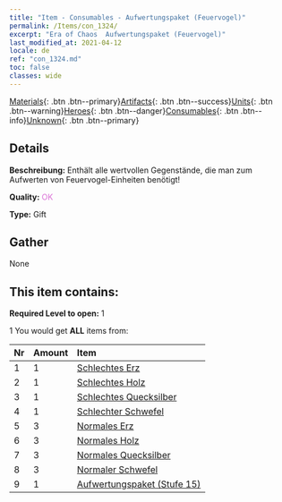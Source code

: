 ```yaml
---
title: "Item - Consumables - Aufwertungspaket (Feuervogel)"
permalink: /Items/con_1324/
excerpt: "Era of Chaos  Aufwertungspaket (Feuervogel)"
last_modified_at: 2021-04-12
locale: de
ref: "con_1324.md"
toc: false
classes: wide
---
```

 [Materials](/de/Items/){: .btn .btn--primary}[Artifacts](/de/Items/Artifacts/){: .btn .btn--success}[Units](/de/Items/Units/){: .btn .btn--warning}[Heroes](/de/Items/Heroes/){: .btn .btn--danger}[Consumables](/de/Items/Consumables/){: .btn .btn--info}[Unknown](/de/Items/Unknown/){: .btn .btn--primary}

## Details
 **Beschreibung:** Enthält alle wertvollen Gegenstände, die man zum Aufwerten von Feuervogel-Einheiten benötigt!

 **Quality:** <span style="color: #DA70D6">OK</span>

 **Type:** Gift

## Gather

  None

## This item contains:

 **Required Level to open:** 1

 1 You would get **ALL** items  from:

  | Nr | Amount |     Item    |
  |:---|:-------|:------------|
  | 1 | 1 | [Schlechtes Erz](/de/Items/mat_1/) | 
  | 2 | 1 | [Schlechtes Holz](/de/Items/mat_1/) | 
  | 3 | 1 | [Schlechtes Quecksilber](/de/Items/mat_2/) | 
  | 4 | 1 | [Schlechter Schwefel](/de/Items/mat_3/) | 
  | 5 | 3 | [Normales Erz](/de/Items/mat_6/) | 
  | 6 | 3 | [Normales Holz](/de/Items/mat_7/) | 
  | 7 | 3 | [Normales Quecksilber](/de/Items/mat_8/) | 
  | 8 | 3 | [Normaler Schwefel](/de/Items/mat_9/) | 
  | 9 | 1 | [Aufwertungspaket (Stufe 15)](/de/Items/con_1325/) | 
